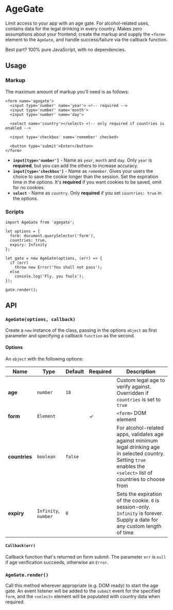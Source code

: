 # AgeGate
Limit access to your app with an age gate. For alcohol-related uses, contains data for the legal drinking in every country. Makes zero assumptions about your frontend; create the markup and supply the `<form>` element to the `AgeGate`, and handle success/failure via the callback function.

Best part? 100% pure JavaScript, with no dependencies.

## Usage

### Markup

The maximum amount of markup you'll need is as follows:
```
<form name='agegate'>
  <input type='number' name='year'> <!-- required -->
  <input type='number' name='month'>
  <input type='number' name='day'>

  <select name='country'></select> <!-- only required if countries is enabled -->

  <input type='checkbox' name='remember' checked>

  <button type='submit'>Enter</button>
</form>
```
* **`input[type='number']`** - Name as `year`, `month` and `day`. Only `year` is **required**, but you can add the others to increase accuracy.
* **`input[type='checkbox']`** - Name as `remember`. Gives your users the choice to save the cookie longer than the session. Set the expiration time in the options. It's **required** if you want cookies to be saved, omit for no cookies.
* **`select`** - Name as `country`. Only **required** if you set `countries: true` in the options.

### Scripts
```
import AgeGate from 'agegate';

let options = {
  form: document.querySelector('form'),
  countries: true,
  expiry: Infinity
};

let gate = new AgeGate(options, (err) => {
  if (err)
    throw new Error('You shall not pass');
  else
    console.log('Fly, you fools');
});

gate.render();
```

## API

### `AgeGate(options, callback)`
Create a `new` instance of the class, passing in the options `object` as first parameter and specifying a callback `function` as the second.

#### Options

An `object` with the following options:

Name | Type | Default | Required | Description
--- | --- | --- | --- | ---
**age** | `number` | `18` | | Custom legal age to verify against. Overridden if `countries` is set to `true`
**form** | `Element` || ✓ | `<form>` DOM element
**countries** | `boolean` | `false` | | For alcohol-related apps, validates age against minimum legal drinking age in selected country. Setting `true` enables the `<select>` list of countries to choose from
**expiry** | `Infinity`, `number` | `0` | | Sets the expiration of the cookie. `0` is session-only. `Infinity` is forever. Supply a date for any custom length of time

#### `Callback(err)`
Callback function that's returned on form submit. The parameter `err` is `null` if age verification succeeds, otherwise an `Error`.

### `AgeGate.render()`

Call this method wherever appropriate (e.g. DOM ready) to start the age gate. An event listener will be added to the `submit` event for the specified `form`, and the `<select>` element will be populated with country data when required.
